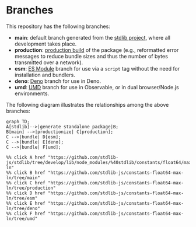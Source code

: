 <!--

@license Apache-2.0

Copyright (c) 2022 The Stdlib Authors.

Licensed under the Apache License, Version 2.0 (the "License");
you may not use this file except in compliance with the License.
You may obtain a copy of the License at

    http://www.apache.org/licenses/LICENSE-2.0

Unless required by applicable law or agreed to in writing, software
distributed under the License is distributed on an "AS IS" BASIS,
WITHOUT WARRANTIES OR CONDITIONS OF ANY KIND, either express or implied.
See the License for the specific language governing permissions and
limitations under the License.

-->

# Branches

This repository has the following branches:

-   **main**: default branch generated from the [stdlib project][stdlib-url], where all development takes place.
-   **production**: [production build][production-url] of the package (e.g., reformatted error messages to reduce bundle sizes and thus the number of bytes transmitted over a network).
-   **esm**: [ES Module][esm-url] branch for use via a `script` tag without the need for installation and bundlers.
-   **deno**: [Deno][deno-url] branch for use in Deno.
-   **umd**: [UMD][umd-url] branch for use in Observable, or in dual browser/Node.js environments.

The following diagram illustrates the relationships among the above branches:

```mermaid
graph TD;
A[stdlib]-->|generate standalone package|B;
B[main] -->|productionize| C[production];
C -->|bundle| D[esm];
C -->|bundle| E[deno];
C -->|bundle| F[umd];

%% click A href "https://github.com/stdlib-js/stdlib/tree/develop/lib/node_modules/%40stdlib/constants/float64/max-ln"
%% click B href "https://github.com/stdlib-js/constants-float64-max-ln/tree/main"
%% click C href "https://github.com/stdlib-js/constants-float64-max-ln/tree/production"
%% click D href "https://github.com/stdlib-js/constants-float64-max-ln/tree/esm"
%% click E href "https://github.com/stdlib-js/constants-float64-max-ln/tree/deno"
%% click F href "https://github.com/stdlib-js/constants-float64-max-ln/tree/umd"
```

[stdlib-url]: https://github.com/stdlib-js/stdlib/tree/develop/lib/node_modules/%40stdlib/constants/float64/max-ln
[production-url]: https://github.com/stdlib-js/constants-float64-max-ln/tree/production
[deno-url]: https://github.com/stdlib-js/constants-float64-max-ln/tree/deno
[umd-url]: https://github.com/stdlib-js/constants-float64-max-ln/tree/umd
[esm-url]: https://github.com/stdlib-js/constants-float64-max-ln/tree/esm